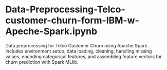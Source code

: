 # Data-Preprocessing-Telco-customer-churn-form-IBM-w-Apeche-Spark.ipynb
Data preprocessing for Telco Customer Churn using Apache Spark. Includes environment setup, data loading, cleaning, handling missing values, encoding categorical features, and assembling feature vectors for churn prediction with Spark MLlib.
